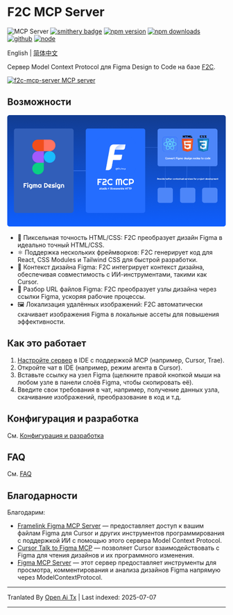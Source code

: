 # F2C MCP Server 
![MCP Server](https://badge.mcpx.dev?type=server 'MCP Server')
[![smithery badge](https://smithery.ai/badge/@f2c-ai/f2c-mcp)](https://smithery.ai/server/@f2c-ai/f2c-mcp)
[![npm version][npm-version-src]][npm-version-href]
[![npm downloads][npm-downloads-src]][npm-downloads-href]
[![github][github-src]][github-href]
[![node][node-src]][node-href]


[npm-version-src]: https://img.shields.io/npm/v/@f2c/mcp?style=flat&colorA=18181B&colorB=F0DB4F
[npm-version-href]: https://npmjs.com/package/@f2c/mcp
[npm-downloads-src]: https://img.shields.io/npm/dm/@f2c/mcp?style=flat&colorA=18181B&colorB=F0DB4F
[npm-downloads-href]: https://npmjs.com/package/@f2c/mcp
[github-src]: https://img.shields.io/badge/github-@f2c/mcp-blue?style=flat&colorA=18181B&colorB=F0DB4F
[github-href]: https://github.com/f2c-ai/f2c-mcp
[node-src]: https://img.shields.io/node/v/@f2c/mcp?style=flat&colorA=18181B&colorB=F0DB4F
[node-href]: https://nodejs.org/en/about/previous-releases

English | [简体中文](https://raw.githubusercontent.com/f2c-ai/f2c-mcp/main/./README-zh-CN.md)

Сервер Model Context Protocol для Figma Design to Code на базе [F2C](https://f2c.yy.com/).

<a href="https://glama.ai/mcp/servers/@f2c-ai/f2c-mcp">
  <img width="380" height="200" src="https://glama.ai/mcp/servers/@f2c-ai/f2c-mcp/badge" alt="f2c-mcp-server MCP server" />
</a>

## Возможности
<img alt="f2c" src="https://raw.githubusercontent.com/f2c-ai/f2c-mcp/main/docs/bannerv3.png" />

- 🎨 Пиксельная точность HTML/CSS: F2C преобразует дизайн Figma в идеально точный HTML/CSS.
- ⚛️ Поддержка нескольких фреймворков: F2C генерирует код для React, CSS Modules и Tailwind CSS для быстрой разработки.
- 🧠 Контекст дизайна Figma: F2C интегрирует контекст дизайна, обеспечивая совместимость с ИИ-инструментами, такими как Cursor.
- 🔗 Разбор URL файлов Figma: F2C преобразует узлы дизайна через ссылки Figma, ускоряя рабочие процессы.
- 🖼️ Локализация удалённых изображений: F2C автоматически скачивает изображения Figma в локальные ассеты для повышения эффективности.

## Как это работает
1. [Настройте сервер](https://raw.githubusercontent.com/f2c-ai/f2c-mcp/main/docs/en/GettingStarted.md) в IDE с поддержкой MCP (например, Cursor, Trae).
2. Откройте чат в IDE (например, режим агента в Cursor).
3. Вставьте ссылку на узел Figma (щелкните правой кнопкой мыши на любом узле в панели слоёв Figma, чтобы скопировать её).
4. Введите свои требования в чат, например, получение данных узла, скачивание изображений, преобразование в код и т.д.

## Конфигурация и разработка

См. [Конфигурация и разработка](https://raw.githubusercontent.com/f2c-ai/f2c-mcp/main/docs/en/GettingStarted.md)

## FAQ
См. [FAQ](https://raw.githubusercontent.com/f2c-ai/f2c-mcp/main/docs/en/FAQ.md)

## Благодарности

Благодарим:

+ [Framelink Figma MCP Server](https://github.com/GLips/Figma-Context-MCP) — предоставляет доступ к вашим файлам Figma для Cursor и других инструментов программирования с поддержкой ИИ с помощью этого сервера Model Context Protocol.  
+ [Cursor Talk to Figma MCP](https://github.com/sonnylazuardi/cursor-talk-to-figma-mcp) — позволяет Cursor взаимодействовать с Figma для чтения дизайнов и их программного изменения.
+ [Figma MCP Server](https://github.com/MatthewDailey/figma-mcp) — этот сервер предоставляет инструменты для просмотра, комментирования и анализа дизайнов Figma напрямую через ModelContextProtocol.


---


Tranlated By [Open Ai Tx](https://github.com/OpenAiTx/OpenAiTx) | Last indexed: 2025-07-07


---
